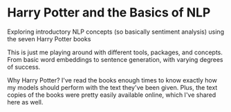 # Harry Potter and the Basics of NLP
Exploring introductory NLP concepts (so basically sentiment analysis) using the seven Harry Potter books 

This is just me playing around with different tools, packages, and concepts. From basic word embeddings to sentence generation, with varying degrees of success. 

Why Harry Potter? I've read the books enough times to know exactly how my models should perform with the text they've been given. Plus, the text copies of the books were pretty easily available online, which I've shared here as well. 
